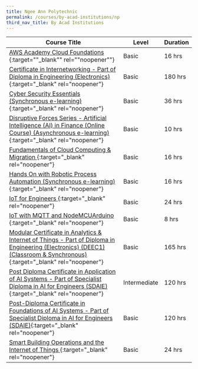 ```yaml
---
title: Ngee Ann Polytechnic
permalink: /courses/by-acad-institutions/np
third_nav_title: By Acad Institutions
---
```

|Course Title  | Level | Duration |
| - | - | - | 
|[AWS Academy Cloud Foundations ](https://www.cet.np.edu.sg/courses/aws-academy-cloud-foundations/){:target=""_blank"" rel=""noopener""} |Basic|16 hrs |
|[Certificate in Internetworking - Part of Diploma in Engineering (Electronics) ](https://www.cet.np.edu.sg/courses/diploma-in-engineering-electronics/){:target="_blank" rel="noopener"} |Basic|180 hrs |
|[Cyber Security Essentials (Synchronous e-learning)](https://www.cet.np.edu.sg/courses/cyber-security-essentials/){:target="_blank" rel="noopener"} |Basic|36 hrs |
|[Disruptive Forces Series - Artificial Intelligence (AI) in Finance (Online Course) (Asynchronous e-learning)](https://www.cet.np.edu.sg/courses/artificial-intelligence-in-finance/){:target="_blank" rel="noopener"} |Basic|10 hrs |
|[Fundamentals of Cloud Computing & Migration ](https://www.cet.np.edu.sg/courses/fundamentals-of-cloud-computing-migration/){:target="_blank" rel="noopener"} |Basic|16 hrs |
|[Hands On with Robotic Process Automation (Synchronous e-learning)](https://www.cet.np.edu.sg/courses/hands-on-with-robotic-process-automation/){:target="_blank" rel="noopener"} |Basic|16 hrs |
|[IoT for Engineers ](https://www.cet.np.edu.sg/courses/iot-for-engineers/){:target="_blank" rel="noopener"} |Basic|24 hrs |
|[IoT with MQTT and NodeMCUArduino ](https://www.np.edu.sg/lifelonglearning/Pages/IoT-with-MQTT-and-NodeMCU-Arduino.aspx){:target="_blank" rel="noopener"} |Basic|8 hrs |
|[Modular Certificate in Analytics & Internet of Things - Part of Diploma in Engineering (Electronics) (DEEC1) (Classroom & Synchronous)](https://www.cet.np.edu.sg/courses/diploma-in-engineering-electronics/){:target="_blank" rel="noopener"} |Basic|165 hrs |
|[Post Diploma Certificate in Application of AI Systems - Part of Specialist Diploma in AI for Engineers (SDAIE)](https://www.cet.np.edu.sg/courses/specialist-diploma-in-ai-for-engineers/){:target="_blank" rel="noopener"} |Intermediate|120 hrs |
|[Post-Diploma Certificate in Foundations of AI Systems - Part of Specialist Diploma in AI for Engineers (SDAIE)](https://www.cet.np.edu.sg/courses/specialist-diploma-in-ai-for-engineers/){:target="_blank" rel="noopener"} |Basic|120 hrs |
|[Smart Building Operations and the Internet of Things ](https://www.cet.np.edu.sg/courses/smart-building-operations-and-the-internet-of-things/){:target="_blank" rel="noopener"} |Basic|24 hrs |
